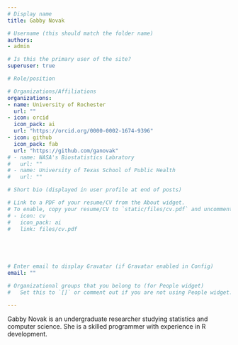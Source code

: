 ```yaml
---
# Display name
title: Gabby Novak

# Username (this should match the folder name)
authors:
- admin

# Is this the primary user of the site?
superuser: true

# Role/position

# Organizations/Affiliations
organizations:
- name: University of Rochester
  url: ""
- icon: orcid
  icon_pack: ai
  url: "https://orcid.org/0000-0002-1674-9396"
- icon: github
  icon_pack: fab
  url: "https://github.com/ganovak"
# - name: NASA's Biostatistics Labratory
#   url: ""
# - name: University of Texas School of Public Health
#   url: ""

# Short bio (displayed in user profile at end of posts)

# Link to a PDF of your resume/CV from the About widget.
# To enable, copy your resume/CV to `static/files/cv.pdf` and uncomment the lines below.
# - icon: cv
#   icon_pack: ai
#   link: files/cv.pdf





# Enter email to display Gravatar (if Gravatar enabled in Config)
email: ""

# Organizational groups that you belong to (for People widget)
#   Set this to `[]` or comment out if you are not using People widget.

---
```


Gabby Novak is an undergraduate researcher studying statistics and computer science. She is a skilled programmer with experience in R development.
